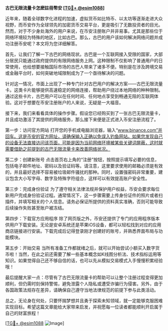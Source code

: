 **古巴无限流量卡怎麽註冊幣安 [[TG💪+ @esim1088](https://t.me/s/esim1088)]**

近年来，随着全球数字化进程的加速，虚拟货币如比特币、以太坊等逐渐走进大众视野，而币安作为全球领先的加密货币交易平台，更是吸引了无数投资者的目光。然而，对于不少身处海外的用户来说，在币安注册账户并非易事。尤其是那些位于网络环境较为特殊的地区，比如古巴。那么，古巴的用户该如何解决网络问题并成功注册币安呢？本文将为您详细解答。

首先，让我们了解一下古巴的网络现状。古巴是一个互联网接入受限的国家，大部分居民只能通过政府提供的有限网络服务上网。这种限制不仅影响了普通用户的日常使用，也给想要接触国际市场的古巴人带来了诸多不便。特别是在涉及跨境交易或金融平台时，如何突破地域限制成为了一个亟待解决的问题。

针对这一情况，市面上出现了一种专门针对古巴用户的解决方案——古巴无限流量卡。这类卡片能够提供高速稳定的网络连接，帮助用户绕过本地网络的种种限制。通过这些卡片，古巴用户可以在任何时间、任何地点享受到畅通无阻的互联网体验。这对于想要在币安注册账户的人来说，无疑是一大福音。

接下来，我们来看看具体的操作步骤。假设您已经购买到了一张古巴无限流量卡，并且成功激活了其提供的网络服务，那么接下来便是正式进入币安注册流程了。

第一步：访问官方网站
打开您的手机或电脑浏览器，输入“www.binance.com”并回车。这是币安的官方网址，请确保输入正确以免误入钓鱼网站。如果您发现自己的设备无法直接访问该页面，可能是因为当前网络环境被某些关键词屏蔽，这时就需要借助之前提到的古巴无限流量卡来改善网络状况。

第二步：创建新账号
点击首页右上角的“注册”按钮，按照提示填写必要的信息，包括电子邮件地址、密码以及验证码等。请注意，这里要求使用的邮箱必须是有效的，并且最好选择不容易被垃圾邮件骚扰的那种。同时，设置强密码非常重要，建议包含大小写字母、数字及特殊字符组合，这样可以有效提高账户安全性。

第三步：完成身份验证
为了遵守相关法律法规并保护用户权益，币安会要求每位新用户完成身份验证过程。通常情况下，这一步骤需要上传身份证件的照片或者扫描件，并填写相关的个人信息。请务必保证所提供的资料真实准确，否则可能导致后续操作失败甚至账户被冻结。

第四步：下载官方应用程序
除了网页版之外，币安还提供了专门的应用程序版本供用户下载安装。无论是安卓系统还是苹果iOS设备，都可以轻松找到对应的应用商店链接进行安装。下载完成后记得登录刚才创建好的账号，并熟悉界面布局与功能模块。

第五步：开始交易
当所有准备工作都就绪之后，就可以开始尝试小额买入数字货币啦！当然，在此之前还需要了解一些基本概念如K线图分析法、技术指标运用等知识。如果觉得自己还不够自信的话，也可以先从模拟交易模式入手慢慢积累经验哦！

最后提醒大家一点：尽管有了古巴无限流量卡的帮助可以让整个注册过程变得更加顺利，但仍需时刻保持警惕，避免泄露个人隐私或遭受诈骗行为侵害。另外，由于各国政策法规存在差异，请确保自己遵守当地法律规范的前提下参与此类活动。

总之，无论身在何处，只要怀揣梦想并且勇于探索未知领域，就一定能够克服困难实现目标。希望这篇文章能给大家带来启发，并祝愿每一位读者都能顺利开启属于自己的财富旅程！

[[TG💪+ @esim1088](https://t.me/s/esim1088) ![Image](https://i.postimg.cc/4NQfJmqS/Snipaste-2025-05-13-00-14-12.png)]
